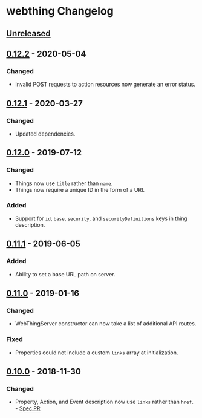 # webthing Changelog

## [Unreleased]

## [0.12.2] - 2020-05-04
### Changed
- Invalid POST requests to action resources now generate an error status.

## [0.12.1] - 2020-03-27
### Changed
- Updated dependencies.

## [0.12.0] - 2019-07-12
### Changed
- Things now use `title` rather than `name`.
- Things now require a unique ID in the form of a URI.
### Added
- Support for `id`, `base`, `security`, and `securityDefinitions` keys in thing description.

## [0.11.1] - 2019-06-05
### Added
- Ability to set a base URL path on server.

## [0.11.0] - 2019-01-16
### Changed
- WebThingServer constructor can now take a list of additional API routes.
### Fixed
- Properties could not include a custom `links` array at initialization.

## [0.10.0] - 2018-11-30
### Changed
- Property, Action, and Event description now use `links` rather than `href`. - [Spec PR](https://github.com/mozilla-iot/wot/pull/119)

[Unreleased]: https://github.com/mozilla-iot/webthing-node/compare/v0.12.2...HEAD
[0.12.2]: https://github.com/mozilla-iot/webthing-node/compare/v0.12.1...v0.12.2
[0.12.1]: https://github.com/mozilla-iot/webthing-node/compare/v0.12.0...v0.12.1
[0.12.0]: https://github.com/mozilla-iot/webthing-node/compare/v0.11.1...v0.12.0
[0.11.1]: https://github.com/mozilla-iot/webthing-node/compare/v0.11.0...v0.11.1
[0.11.0]: https://github.com/mozilla-iot/webthing-node/compare/v0.10.0...v0.11.0
[0.10.0]: https://github.com/mozilla-iot/webthing-node/compare/v0.9.1...v0.10.0
